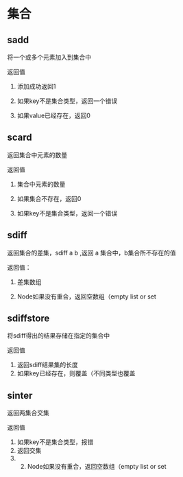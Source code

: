 # 集合

## sadd

将一个或多个元素加入到集合中

返回值

1. 添加成功返回1

2. 如果key不是集合类型，返回一个错误

3. 如果value已经存在，返回0

## scard

返回集合中元素的数量

返回值

1. 集合中元素的数量

2. 如果集合不存在，返回0

3. 如果key不是集合类型，返回一个错误

## sdiff

返回集合的差集，sdiff a b ,返回 a 集合中，b集合所不存在的值

返回值：

1. 差集数组

2. Node如果没有重合，返回空数组（empty list or set

## sdiffstore

将sdiff得出的结果存储在指定的集合中

返回值

1. 返回sdiff结果集的长度
2. 如果key已经存在，则覆盖（不同类型也覆盖

## sinter

返回两集合交集

返回值

1. 如果key不是集合类型，报错
2. 返回交集
3. 2. Node如果没有重合，返回空数组（empty list or set